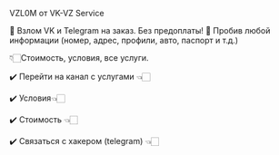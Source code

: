 VZL0M от VK-VZ Service

🔰 Взлом VK и Telegram на заказ. Без предоплаты!
🔰 Пробив любой информации (номер, адрес, профили, авто, паспорт и т.д.)

👇🏻Стоимость, условия, все услуги.

✔️ Перейти на канал с услугами 👈🏻

✔️ Условия👈🏻

✔️ Стоимость 👈🏻

✔️ Связаться с хакером (telegram) 👈🏻

